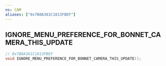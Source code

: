 ```yaml
---
ns: CAM
aliases: ["0x7B8A361C1813FBEF"]
---
```

## IGNORE_MENU_PREFERENCE_FOR_BONNET_CAMERA_THIS_UPDATE

```c
// 0x7B8A361C1813FBEF
void IGNORE_MENU_PREFERENCE_FOR_BONNET_CAMERA_THIS_UPDATE();
```


